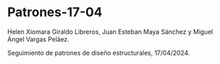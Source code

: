 # Patrones-17-04

Helen Xiomara Giraldo Libreros,
Juan Esteban Maya Sánchez y
Miguel Ángel Vargas Peláez.

Seguimiento de patrones de diseño estructurales, 17/04/2024.
